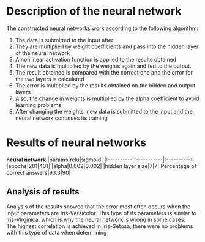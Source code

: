 # Description of the neural network 
The constructed neural networks work according to the following algorithm:
1. The data is submitted to the input after
2. They are multiplied by weight coefficients and pass into the hidden layer of the neural network
3. A nonlinear activation function is applied to the results obtained
4. The new data is multiplied by the weights again and fed to the output.
5. The result obtained is compared with the correct one and the error for the two layers is calculated
6. The error is multiplied by the results obtained on the hidden and output layers.
7. Also, the change in weights is multiplied by the alpha coefficient to avoid learning problems
8. After changing the weights, new data is submitted to the input and the neural network continues its training

# Results of neural networks   

**neural network**
|params|relu|sigmoid|
|:----------|:-----------|:----------:|
|epochs|201|401|
|alpha|0.002|0.002|
|hidden layer size|7|7|
Percentage of correct answers|93.3|90|

## Analysis of results
Analysis of the results showed that the error most often occurs when the input parameters are Iris-Versicolor. This type of its parameters is similar to Iris-Virginica, which is why the neural network is wrong in some cases.  
The highest correlation is achieved in Iris-Setosa, there were no problems with this type of data when determining
